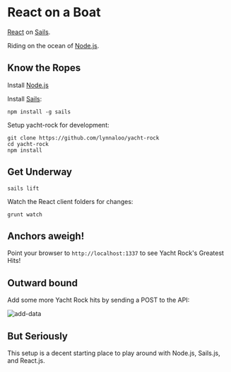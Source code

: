 # React on a Boat

[React](http://facebook.github.io/react/) on [Sails](http://sailsjs.org/).

Riding on the ocean of [Node.js](http://nodejs.org/).

Know the Ropes
----

Install [Node.js](http://nodejs.org/)

Install [Sails](http://sailsjs.org/):
```
npm install -g sails
```

Setup yacht-rock for development:
```
git clone https://github.com/lynnaloo/yacht-rock
cd yacht-rock
npm install
```

Get Underway
----

```
sails lift
```

Watch the React client folders for changes:
```
grunt watch
```

Anchors aweigh!
----

Point your browser to `http://localhost:1337` to see Yacht Rock's Greatest Hits!

Outward bound
----

Add some more Yacht Rock hits by sending a POST to the API:

![add-data](https://cloud.githubusercontent.com/assets/1610195/6087223/e8db0ff4-ae16-11e4-88df-21da20b614f0.png)


But Seriously
----

This setup is a decent starting place to play around with Node.js, Sails.js, and React.js.
